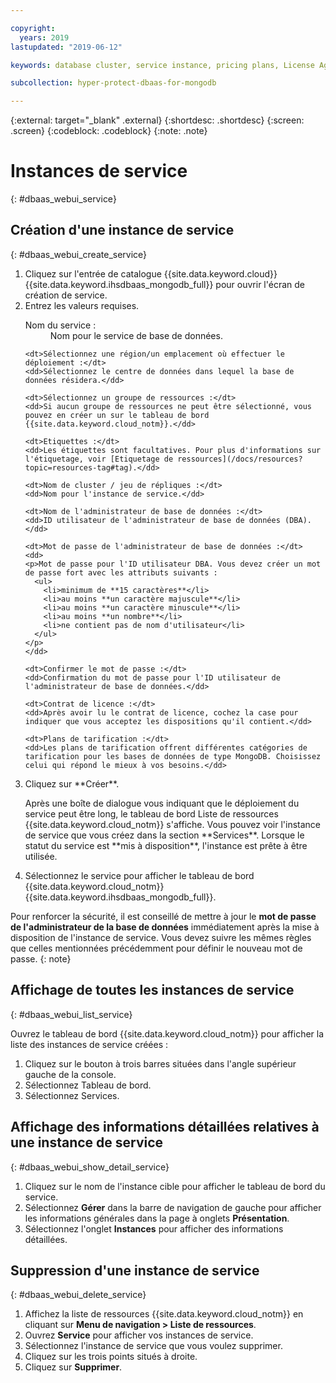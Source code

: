 ```yaml
---

copyright:
  years: 2019
lastupdated: "2019-06-12"

keywords: database cluster, service instance, pricing plans, License Agreement

subcollection: hyper-protect-dbaas-for-mongodb

---
```


{:external: target="_blank" .external}
{:shortdesc: .shortdesc}
{:screen: .screen}
{:codeblock: .codeblock}
{:note: .note}


# Instances de service
{: #dbaas_webui_service}

## Création d'une instance de service
{: #dbaas_webui_create_service}

<ol>
<li>Cliquez sur l'entrée de catalogue {{site.data.keyword.cloud}} {{site.data.keyword.ihsdbaas_mongodb_full}} pour ouvrir l'écran de création de service.</li>
<li>Entrez les valeurs requises.
  <dl>
    <dt>Nom du service :</dt>
    <dd>Nom pour le service de base de données.</dd>

    <dt>Sélectionnez une région/un emplacement où effectuer le déploiement :</dt>
    <dd>Sélectionnez le centre de données dans lequel la base de données résidera.</dd>

    <dt>Sélectionnez un groupe de ressources :</dt>
    <dd>Si aucun groupe de ressources ne peut être sélectionné, vous pouvez en créer un sur le tableau de bord {{site.data.keyword.cloud_notm}}.</dd>

    <dt>Etiquettes :</dt>
    <dd>Les étiquettes sont facultatives. Pour plus d'informations sur l'étiquetage, voir [Etiquetage de ressources](/docs/resources?topic=resources-tag#tag).</dd>

    <dt>Nom de cluster / jeu de répliques :</dt>
    <dd>Nom pour l'instance de service.</dd>

    <dt>Nom de l'administrateur de base de données :</dt>
    <dd>ID utilisateur de l'administrateur de base de données (DBA).</dd>

    <dt>Mot de passe de l'administrateur de base de données :</dt>
    <dd>
    <p>Mot de passe pour l'ID utilisateur DBA. Vous devez créer un mot de passe fort avec les attributs suivants :
      <ul>
        <li>minimum de **15 caractères**</li>
        <li>au moins **un caractère majuscule**</li>
        <li>au moins **un caractère minuscule**</li>
        <li>au moins **un nombre**</li>
        <li>ne contient pas de nom d'utilisateur</li>
      </ul>
    </p>
    </dd>

    <dt>Confirmer le mot de passe :</dt>
    <dd>Confirmation du mot de passe pour l'ID utilisateur de l'administrateur de base de données.</dd>

    <dt>Contrat de licence :</dt>
    <dd>Après avoir lu le contrat de licence, cochez la case pour indiquer que vous acceptez les dispositions qu'il contient.</dd>

    <dt>Plans de tarification :</dt>
    <dd>Les plans de tarification offrent différentes catégories de tarification pour les bases de données de type MongoDB. Choisissez celui qui répond le mieux à vos besoins.</dd>
  </dl>
</li>

<li>Cliquez sur **Créer**.
<p>Après une boîte de dialogue vous indiquant que le déploiement du service peut être long, le tableau de bord Liste de ressources {{site.data.keyword.cloud_notm}} s'affiche. Vous pouvez voir l'instance de service que vous créez dans la section **Services**. Lorsque le statut du service est **mis à disposition**, l'instance est prête à être utilisée.</p>
</li>

<li>Sélectionnez le service pour afficher le tableau de bord {{site.data.keyword.cloud_notm}} {{site.data.keyword.ihsdbaas_mongodb_full}}.</li>
</ol>

Pour renforcer la sécurité, il est conseillé de mettre à jour le **mot de passe de l'administrateur de la base de données** immédiatement après la mise à disposition de l'instance de service. Vous devez suivre les mêmes règles que celles mentionnées précédemment pour définir le nouveau mot de passe.
{: note}

## Affichage de toutes les instances de service
{: #dbaas_webui_list_service}

Ouvrez le tableau de bord {{site.data.keyword.cloud_notm}} pour afficher la liste des instances de service créées :

<ol>
	<li>Cliquez sur le bouton à trois barres situées dans l'angle supérieur gauche de la console.</li>
	<li>Sélectionnez Tableau de bord.</li>
	<li>Sélectionnez Services.</li>
</ol>

## Affichage des informations détaillées relatives à une instance de service
{: #dbaas_webui_show_detail_service}

1. Cliquez sur le nom de l'instance cible pour afficher le tableau de bord du service.
2. Sélectionnez **Gérer** dans la barre de navigation de gauche pour afficher les informations générales dans la page à onglets **Présentation**.
3. Sélectionnez l'onglet **Instances** pour afficher des informations détaillées.

## Suppression d'une instance de service
{: #dbaas_webui_delete_service}

1. Affichez la liste de ressources {{site.data.keyword.cloud_notm}} en cliquant sur **Menu de navigation > Liste de ressources**.
2. Ouvrez **Service** pour afficher vos instances de service.
3. Sélectionnez l'instance de service que vous voulez supprimer.
4. Cliquez sur les trois points situés à droite.
5. Cliquez sur **Supprimer**.
